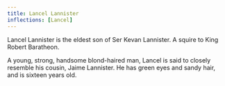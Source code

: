 ```yaml
---
title: Lancel Lannister
inflections: [Lancel]
---
```


Lancel Lannister is the eldest son of Ser Kevan Lannister. A squire to King Robert Baratheon.

A young, strong, handsome blond-haired man, Lancel is said to closely resemble his cousin, Jaime Lannister. He has green eyes and sandy hair, and is sixteen years old.



